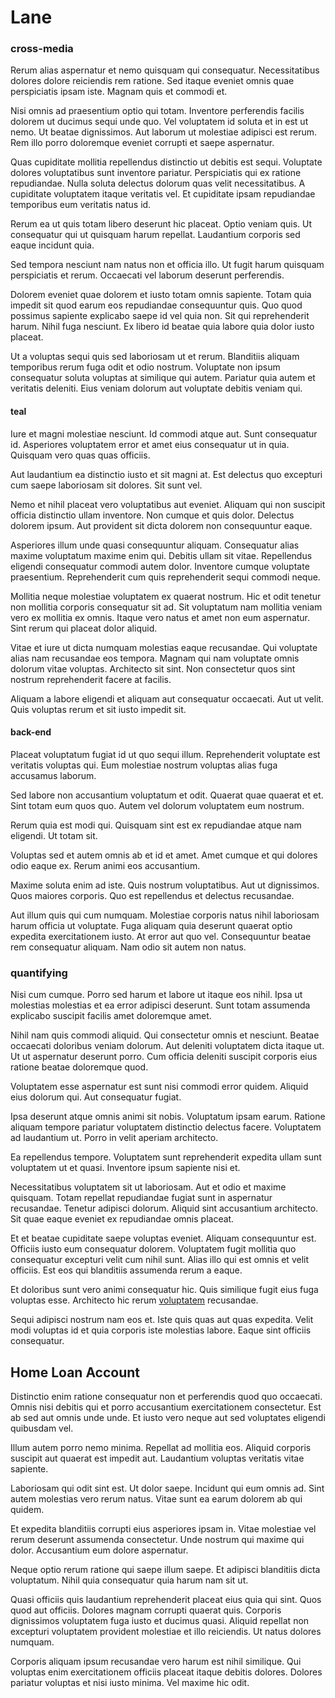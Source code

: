 # Lane

### cross-media

Rerum alias aspernatur et nemo quisquam qui consequatur. Necessitatibus dolores dolore reiciendis rem ratione. Sed itaque eveniet omnis quae perspiciatis ipsam iste. Magnam quis et commodi et.

Nisi omnis ad praesentium optio qui totam. Inventore perferendis facilis dolorem ut ducimus sequi unde quo. Vel voluptatem id soluta et in est ut nemo. Ut beatae dignissimos. Aut laborum ut molestiae adipisci est rerum. Rem illo porro doloremque eveniet corrupti et saepe aspernatur.

Quas cupiditate mollitia repellendus distinctio ut debitis est sequi. Voluptate dolores voluptatibus sunt inventore pariatur. Perspiciatis qui ex ratione repudiandae. Nulla soluta delectus dolorum quas velit necessitatibus. A cupiditate voluptatem itaque veritatis vel. Et cupiditate ipsam repudiandae temporibus eum veritatis natus id.

Rerum ea ut quis totam libero deserunt hic placeat. Optio veniam quis. Ut consequatur qui ut quisquam harum repellat. Laudantium corporis sed eaque incidunt quia.

Sed tempora nesciunt nam natus non et officia illo. Ut fugit harum quisquam perspiciatis et rerum. Occaecati vel laborum deserunt perferendis.

Dolorem eveniet quae dolorem et iusto totam omnis sapiente. Totam quia impedit sit quod earum eos repudiandae consequuntur quis. Quo quod possimus sapiente explicabo saepe id vel quia non. Sit qui reprehenderit harum. Nihil fuga nesciunt. Ex libero id beatae quia labore quia dolor iusto placeat.

Ut a voluptas sequi quis sed laboriosam ut et rerum. Blanditiis aliquam temporibus rerum fuga odit et odio nostrum. Voluptate non ipsum consequatur soluta voluptas at similique qui autem. Pariatur quia autem et veritatis deleniti. Eius veniam dolorum aut voluptate debitis veniam qui.

#### teal

Iure et magni molestiae nesciunt. Id commodi atque aut. Sunt consequatur id. Asperiores voluptatem error et amet eius consequatur ut in quia. Quisquam vero quas quas officiis.

Aut laudantium ea distinctio iusto et sit magni at. Est delectus quo excepturi cum saepe laboriosam sit dolores. Sit sunt vel.

Nemo et nihil placeat vero voluptatibus aut eveniet. Aliquam qui non suscipit officia distinctio ullam inventore. Non cumque et quis dolor. Delectus dolorem ipsum. Aut provident sit dicta dolorem non consequuntur eaque.

Asperiores illum unde quasi consequuntur aliquam. Consequatur alias maxime voluptatum maxime enim qui. Debitis ullam sit vitae. Repellendus eligendi consequatur commodi autem dolor. Inventore cumque voluptate praesentium. Reprehenderit cum quis reprehenderit sequi commodi neque.

Mollitia neque molestiae voluptatem ex quaerat nostrum. Hic et odit tenetur non mollitia corporis consequatur sit ad. Sit voluptatum nam mollitia veniam vero ex mollitia ex omnis. Itaque vero natus et amet non eum aspernatur. Sint rerum qui placeat dolor aliquid.

Vitae et iure ut dicta numquam molestias eaque recusandae. Qui voluptate alias nam recusandae eos tempora. Magnam qui nam voluptate omnis dolorum vitae voluptas. Architecto sit sint. Non consectetur quos sint nostrum reprehenderit facere at facilis.

Aliquam a labore eligendi et aliquam aut consequatur occaecati. Aut ut velit. Quis voluptas rerum et sit iusto impedit sit.

#### back-end

Placeat voluptatum fugiat id ut quo sequi illum. Reprehenderit voluptate est veritatis voluptas qui. Eum molestiae nostrum voluptas alias fuga accusamus laborum.

Sed labore non accusantium voluptatum et odit. Quaerat quae quaerat et et. Sint totam eum quos quo. Autem vel dolorum voluptatem eum nostrum.

Rerum quia est modi qui. Quisquam sint est ex repudiandae atque nam eligendi. Ut totam sit.

Voluptas sed et autem omnis ab et id et amet. Amet cumque et qui dolores odio eaque ex. Rerum animi eos accusantium.

Maxime soluta enim ad iste. Quis nostrum voluptatibus. Aut ut dignissimos. Quos maiores corporis. Quo est repellendus et delectus recusandae.

Aut illum quis qui cum numquam. Molestiae corporis natus nihil laboriosam harum officia ut voluptate. Fuga aliquam quia deserunt quaerat optio expedita exercitationem iusto. At error aut quo vel. Consequuntur beatae rem consequatur aliquam. Nam odio sit autem non natus.

### quantifying

Nisi cum cumque. Porro sed harum et labore ut itaque eos nihil. Ipsa ut molestias molestias et ea error adipisci deserunt. Sunt totam assumenda explicabo suscipit facilis amet doloremque amet.

Nihil nam quis commodi aliquid. Qui consectetur omnis et nesciunt. Beatae occaecati doloribus veniam dolorum. Aut deleniti voluptatem dicta itaque ut. Ut ut aspernatur deserunt porro. Cum officia deleniti suscipit corporis eius ratione beatae doloremque quod.

Voluptatem esse aspernatur est sunt nisi commodi error quidem. Aliquid eius dolorum qui. Aut consequatur fugiat.

Ipsa deserunt atque omnis animi sit nobis. Voluptatum ipsam earum. Ratione aliquam tempore pariatur voluptatem distinctio delectus facere. Voluptatem ad laudantium ut. Porro in velit aperiam architecto.

Ea repellendus tempore. Voluptatem sunt reprehenderit expedita ullam sunt voluptatem ut et quasi. Inventore ipsum sapiente nisi et.

Necessitatibus voluptatem sit ut laboriosam. Aut et odio et maxime quisquam. Totam repellat repudiandae fugiat sunt in aspernatur recusandae. Tenetur adipisci dolorum. Aliquid sint accusantium architecto. Sit quae eaque eveniet ex repudiandae omnis placeat.

Et et beatae cupiditate saepe voluptas eveniet. Aliquam consequuntur est. Officiis iusto eum consequatur dolorem. Voluptatem fugit mollitia quo consequatur excepturi velit cum nihil sunt. Alias illo qui est omnis et velit officiis. Est eos qui blanditiis assumenda rerum a eaque.

Et doloribus sunt vero animi consequatur hic. Quis similique fugit eius fuga voluptas esse. Architecto hic rerum [voluptatem](/facere/adipisci/kuwait.md) recusandae.

Sequi adipisci nostrum nam eos et. Iste quis quas aut quas expedita. Velit modi voluptas id et quia corporis iste molestias labore. Eaque sint officiis consequatur.

## Home Loan Account

Distinctio enim ratione consequatur non et perferendis quod quo occaecati. Omnis nisi debitis qui et porro accusantium exercitationem consectetur. Est ab sed aut omnis unde unde. Et iusto vero neque aut sed voluptates eligendi quibusdam vel.

Illum autem porro nemo minima. Repellat ad mollitia eos. Aliquid corporis suscipit aut quaerat est impedit aut. Laudantium voluptas veritatis vitae sapiente.

Laboriosam qui odit sint est. Ut dolor saepe. Incidunt qui eum omnis ad. Sint autem molestias vero rerum natus. Vitae sunt ea earum dolorem ab qui quidem.

Et expedita blanditiis corrupti eius asperiores ipsam in. Vitae molestiae vel rerum deserunt assumenda consectetur. Unde nostrum qui maxime qui dolor. Accusantium eum dolore aspernatur.

Neque optio rerum ratione qui saepe illum saepe. Et adipisci blanditiis dicta voluptatum. Nihil quia consequatur quia harum nam sit ut.

Quasi officiis quis laudantium reprehenderit placeat eius quia qui sint. Quos quod aut officiis. Dolores magnam corrupti quaerat quis. Corporis dignissimos voluptatem fuga iusto et ducimus quasi. Aliquid repellat non excepturi voluptatem provident molestiae et illo reiciendis. Ut natus dolores numquam.

Corporis aliquam ipsum recusandae vero harum est nihil similique. Qui voluptas enim exercitationem officiis placeat itaque debitis dolores. Dolores pariatur voluptas et nisi iusto minima. Vel maxime hic odit.
